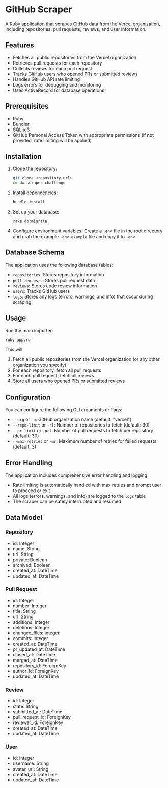 # GitHub Scraper

A Ruby application that scrapes GitHub data from the Vercel organization, including repositories, pull requests, reviews, and user information.

## Features

- Fetches all public repositories from the Vercel organization
- Retrieves pull requests for each repository
- Collects reviews for each pull request
- Tracks GitHub users who opened PRs or submitted reviews
- Handles GitHub API rate limiting
- Logs errors for debugging and monitoring
- Uses ActiveRecord for database operations

## Prerequisites

- Ruby
- Bundler
- SQLite3
- GitHub Personal Access Token with appropriate permissions (if not provided, rate limiting will be applied)

## Installation

1. Clone the repository:

   ```bash
   git clone <repository-url>
   cd dx-scraper-challenge
   ```

2. Install dependencies:

   ```bash
   bundle install
   ```

3. Set up your database:

   ```bash
   rake db:migrate
   ```

4. Configure environment variables:
   Create a `.env` file in the root directory and grab the example `.env.example` file and copy it to `.env`

## Database Schema

The application uses the following database tables:

- `repositories`: Stores repository information
- `pull_requests`: Stores pull request data
- `reviews`: Stores code review information
- `users`: Tracks GitHub users
- `logs`: Stores any logs (errors, warnings, and info) that occur during scraping

## Usage

Run the main importer:

```bash
ruby app.rb
```

This will:

1. Fetch all public repositories from the Vercel organization (or any other organization you specify)
2. For each repository, fetch all pull requests
3. For each pull request, fetch all reviews
4. Store all users who opened PRs or submitted reviews

## Configuration

You can configure the following CLI arguments or flags:

- `--org` or `-o`: GitHub organization name (default: "vercel")
- `--repo-limit` or `-rl`: Number of repositories to fetch (default: 30)
- `--pr-limit` or `-prl`: Number of pull requests to fetch per repository (default: 30)
- `--max-retries` or `-mr`: Maximum number of retries for failed requests (default: 3)

## Error Handling

The application includes comprehensive error handling and logging:

- Rate limiting is automatically handled with max retries and prompt user to proceed or exit
- All logs (errors, warnings, and info) are logged to the `logs` table
- The scraper can be safely interrupted and resumed

## Data Model

### Repository

- id: Integer
- name: String
- url: String
- private: Boolean
- archived: Boolean
- created_at: DateTime
- updated_at: DateTime

### Pull Request

- id: Integer
- number: Integer
- title: String
- url: String
- additions: Integer
- deletions: Integer
- changed_files: Integer
- commits: Integer
- created_at: DateTime
- pr_updated_at: DateTime
- closed_at: DateTime
- merged_at: DateTime
- repository_id: ForeignKey
- author_id: ForeignKey
- updated_at: DateTime

### Review

- id: Integer
- state: String
- submitted_at: DateTime
- pull_request_id: ForeignKey
- reviewer_id: ForeignKey
- created_at: DateTime
- updated_at: DateTime

### User

- id: Integer
- username: String
- avatar_url: String
- created_at: DateTime
- updated_at: DateTime
